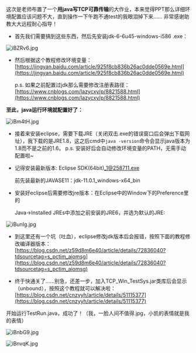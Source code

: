 这次是老师布置了一个**用java写TCP可靠传输**的大作业，本来觉得PPT那么详细环境配置应该问题不大，直到操作一下午跑不通test的我眼泪掉下来...... 非常感谢助教大大远程耐心指导！

* 首先我们需要搞到这些东西，然后先安装jdk-6-6u45-windows-i586 .exe：

![iBZRv6.jpg](https://s1.ax1x.com/2018/10/20/iBZRv6.jpg)

* 然后根据这个教程修改环境变量：
[https://jingyan.baidu.com/article/925f8cb836b26ac0dde0569e.html](https://jingyan.baidu.com/article/925f8cb836b26ac0dde0569e.html)

	p.s. 如果之前配置过jdk那么需要修改注册表路径：
[https://www.cnblogs.com/lazycxy/p/8821588.html](https://www.cnblogs.com/lazycxy/p/8821588.html)

**至此，java运行环境就配置好了：**

![iBm4tH.jpg](https://s1.ax1x.com/2018/10/20/iBm4tH.jpg)

* 接着来安装eclipse，需要下载JRE（关闭双击.exe的错误窗口后会弹出下载网址），我下载的是JRE1.8，这之后cmd中`java -version`命令会显示java版本为1.8而不是之前的1.6。
p.s. 安装好后会自动修改环境变量的PATH，无需手动配置啦~

* 记得安装最新版本: Eclipse SDK(64bit)_1@258711.exe

	前先装最新的JAVASE11：jdk-11.0.1\_windows-x64_bin

* 安装好eclipse后需要修改jre版本：在Eclipse中的Window下的Preference里的

	Java->Installed JREs中添加之前安装的JRE6，并选为默认的JRE:

![iBunIg.jpg](https://s1.ax1x.com/2018/10/20/iBunIg.jpg)

* 到这里还有一个坑（吐血），eclipse修改jdk版本后会报错，按照下面的教程修改编译器版本：[https://blog.csdn.net/z59d8m6e40/article/details/72836040?tdsourcetag=s_pctim_aiomsg](https://blog.csdn.net/z59d8m6e40/article/details/72836040?tdsourcetag=s_pctim_aiomsg)

* 终于快通关了......别急，还差一步，加入TCP\_Win_TestSys.jar类库后会显示（unbound），按照这个教程就可以解决啦：
[https://blog.csdn.net/cnzyyh/article/details/51115377](https://blog.csdn.net/cnzyyh/article/details/51115377)

开始运行TestRun.java，成功了！（我，一脸人间不值得.jpg，小凯的表情就是我的表情）

![iBnbG9.jpg](https://s1.ax1x.com/2018/10/20/iBnbG9.jpg)

![iBnvqK.jpg](https://s1.ax1x.com/2018/10/20/iBnvqK.jpg)


